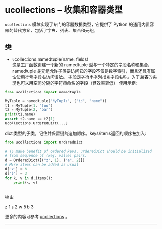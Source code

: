 # **ucollections** – 收集和容器类型
`ucollections` 模块实现了专门的容器数据类型，它提供了 Python 的通用内置容器的替代方案，包括了字典、列表、集合和元组。

## 类

- ucollections.namedtuple(name, fields)  
  这是工厂函数创建一个新的 namedtuple 型与一个特定的字段名称和集合。namedtuple 是元组允许子类要访问它的字段不仅是数字索引，而且还具有属性使用符号字段名访问语法。 字段是字符串序列指定字段名称。为了兼容的实现也可以用空间分隔的字符串命名的字段（但效率较低） 使用示例:

```python
from ucollections import namedtuple

MyTuple = namedtuple("MyTuple", ("id", "name"))
t1 = MyTuple(1, "foo")
t2 = MyTuple(2, "bar")
print(t1.name)
assert t2.name == t2[1]
ucollections.OrderedDict(...)

```

dict 类型的子类，记住并保留键的追加顺序。keys/items返回的顺序被加入:

```python
from ucollections import OrderedDict

# To make benefit of ordered keys, OrderedDict should be initialized
# from sequence of (key, value) pairs.
d = OrderedDict([("z", 1), ("a", 2)])
# More items can be added as usual
d["w"] = 5
d["b"] = 3
for k, v in d.items():
    print(k, v)
    
```
输出:

z 1
a 2
w 5
b 3

更多的内容可参考 [ucollections](http://docs.micropython.org/en/latest/pyboard/library/ucollections.html) 。

----------
